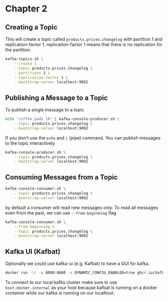 # Chapter 2

## Creating a Topic

This will create a topic called `products.prices.changelog` with partition 1 and replication-factor 1. replication-factor 1 means that there is no replication for the partition.

```sh
kafka-topics.sh \
    --create \
    --topic products.prices.changelog \
    --partitions 1 \
    --replication-factor 1 \
    --bootstrap-server localhost:9092
```

## Publishing a Message to a Topic

To publish a single message to a topic

```sh
echo "coffee pads 10" | kafka-console-producer.sh \
    --topic products.prices.changelog \
    --bootstrap-server localhost:9092
```

If you don't use the `echo` and `|` (pipe) command. You can publish messages to the topic interactively

```sh
kafka-console-producer.sh \
    --topic products.prices.changelog \
    --bootstrap-server localhost:9092
```

## Consuming Messages from a Topic

```sh
kafka-console-consumer.sh \
    --topic products.prices.changelog \
    --bootstrap-server localhost:9092
```

by default a consumer will read new messages only. To read all messages even from the past, we can use `--from-beginning` flag

```sh
kafka-console-consumer.sh \
    --from-beginning \
    --topic products.prices.changelog \
    --bootstrap-server localhost:9092
```

## Kafka UI (Kafbat)

Optionally we could use kafka-ui (e.g. Kafbat) to have a GUI for kafka.

```sh
docker run -it -p 8080:8080 -e DYNAMIC_CONFIG_ENABLED=true ghcr.io/kafbat/kafka-ui
```

To connect to our local kafka cluster make sure to use `host.docker.internal` as your host because kafbat is running on a docker container while our kafka is running on our localhost.
